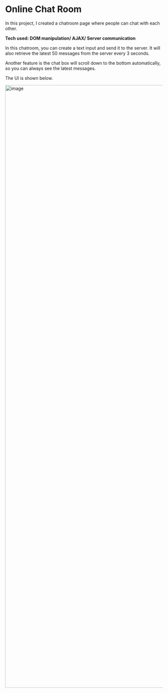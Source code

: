 # Online Chat Room
In this project, I created a chatroom page where people can chat with each other.

**Tech used: DOM manipulation/ AJAX/ Server communication**

In this chatroom, you can create a text input and send it to the server. It will also retrieve the latest 50 messages from the server every 3 seconds.

Another feature is the chat box will scroll down to the bottom automatically, so you can always see the latest messages.

The UI is shown below.

<img width="1920" alt="image" src="https://user-images.githubusercontent.com/43141076/155667105-c17f3ef0-7e55-4280-b2fc-543c704c1fd1.png">
